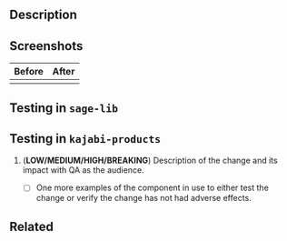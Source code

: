 ## Description
<!-- REQUIRED: add a short description of this update -->


## Screenshots
<!-- OPTIONAL(recommended): Show any visual updates -->
|  Before  |  After  |
|--------|--------|
|<!-- Before img here -->|<!-- After img here -->|


## Testing in `sage-lib`
<!-- REQUIRED: Provide general notes describing this change in order to verify the changes in `sage-lib` -->


## Testing in `kajabi-products`
<!-- REQUIRED: Provide general notes describing this change in order for QA to verify the changes within `kajabi-products`. Follow this format: Describe this PR, its impact level (LOW/MEDIUM/HIGH/BREAKING), and where it can be tested. If this a new feature on existing component, indicate places you can demonstrate it has not had adverse effects.
  Read more here: https://github.com/Kajabi/sage-lib/wiki/Version-Bump-Process
  IMPORTANT: Once merged, the list below should be transferred to the anticipated version bump PR -->
1. (**LOW/MEDIUM/HIGH/BREAKING**) Description of the change and its impact with QA as the audience.
   - [ ] One more examples of the component in use to either test the change or verify the change has not had adverse effects.


## Related
<!-- OPTIONAL: link to related issues or PRs for context -->

